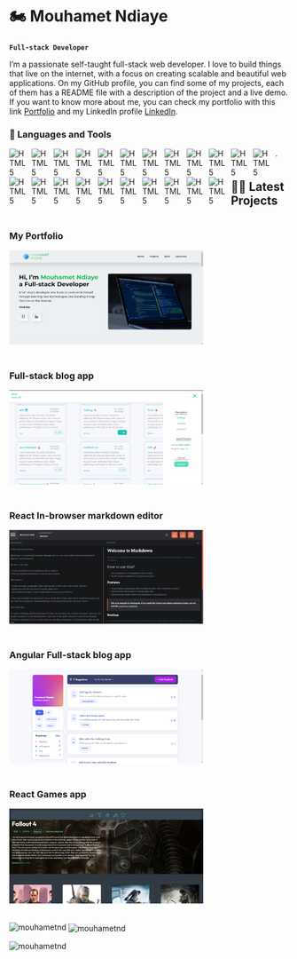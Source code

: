# 🏍️ Mouhamet Ndiaye

**` Full-stack Developer `**

I’m a passionate self-taught full-stack web developer. I love to build things that live on the internet, with a focus on creating scalable and beautiful web applications. On my GitHub profile, you can find some of my projects, each of them has a README file with a description of the project and a live demo. If you want to know more about me, you can check my portfolio with this link [Portfolio](https://mouhametnd.com/) and my LinkedIn profile [LinkedIn](https://www.linkedin.com/in/mouhametnd/).


### 🧰 Languages and Tools

<img align="left" alt="HTML5" width="30px" style="padding-right:10px;"  src="https://cdn.jsdelivr.net/gh/devicons/devicon/icons/typescript/typescript-original.svg" />
<img align="left" alt="HTML5" width="30px" style="padding-right:10px;"  src="https://cdn.jsdelivr.net/gh/devicons/devicon/icons/javascript/javascript-original.svg" />
<img align="left" alt="HTML5" width="30px" style="padding-right:10px;"  src="https://cdn.jsdelivr.net/gh/devicons/devicon/icons/react/react-original.svg" />
<img align="left" alt="HTML5" width="30px" style="padding-right:10px;"  src="https://cdn.jsdelivr.net/gh/devicons/devicon/icons/redux/redux-original.svg" />
<img align="left" alt="HTML5" width="30px" style="padding-right:10px;"  src="https://res.cloudinary.com/practicaldev/image/fetch/s--vtI2NHvd--/c_imagga_scale,f_auto,fl_progressive,h_900,q_auto,w_1600/https://dev-to-uploads.s3.amazonaws.com/uploads/articles/q0lj87mz6whntv2zbxdm.png" />
<img align="left" alt="HTML5" width="30px" style="padding-right:10px;"  src="https://cdn.jsdelivr.net/gh/devicons/devicon/icons/nodejs/nodejs-original.svg" />
<img align="left" alt="HTML5" width="30px" style="padding-right:10px;"  src="https://w7.pngwing.com/pngs/925/447/png-transparent-express-js-node-js-javascript-mongodb-node-js-text-trademark-logo.png" />
<img align="left" alt="HTML5" width="30px" style="padding-right:10px;"  src="https://cdn.jsdelivr.net/gh/devicons/devicon/icons/mongodb/mongodb-original-wordmark.svg" />
<img align="left" alt="HTML5" width="30px" style="padding-right:10px;"  src="https://seeklogo.com//images/J/json-web-tokens-jwt-io-logo-C003DEC47A-seeklogo.com.png" />
<img align="left" alt="HTML5" width="30px" style="padding-right:10px;"  src="https://cms-assets.tutsplus.com/uploads/users/34/posts/29527/preview_image/mongoose.jpg" />
<img align="left" alt="HTML5" width="30px" style="padding-right:10px;"  src="https://cdn.icon-icons.com/icons2/2107/PNG/512/file_type_ejs_icon_130626.png" />
<img align="left" alt="HTML5" width="30px" style="padding-right:10px;"  src="https://cdn.jsdelivr.net/gh/devicons/devicon/icons/angularjs/angularjs-plain.svg" />
<img align="left" alt="HTML5" width="30px" style="padding-right:10px;"  src="https://ngrx.io/assets/images/badge.svg" />
<img align="left" alt="HTML5" width="30px" style="padding-right:10px;"  src="https://rxjs.dev/generated/images/marketing/home/Rx_Logo-512-512.png" />
<img align="left" alt="HTML5" width="30px" style="padding-right:10px;"  src="https://cdn.jsdelivr.net/gh/devicons/devicon/icons/css3/css3-original.svg" />
<img align="left" alt="HTML5" width="30px" style="padding-right:10px;"  src="https://cdn.jsdelivr.net/gh/devicons/devicon/icons/tailwindcss/tailwindcss-plain.svg" />
<img align="left" alt="HTML5" width="30px" style="padding-right:10px;"  src="https://cdn.jsdelivr.net/gh/devicons/devicon/icons/sass/sass-original.svg" />
<img align="left" alt="HTML5" width="30px" style="padding-right:10px;"  src="https://raw.githubusercontent.com/styled-components/brand/master/styled-components.png" />
<img align="left" alt="HTML5" width="30px" style="padding-right:10px;"  src="https://cdn-icons-png.flaticon.com/512/174/174854.png" />
<img align="left" alt="HTML5" width="30px" style="padding-right:10px;"  src="https://cdn.jsdelivr.net/gh/devicons/devicon/icons/git/git-original.svg" />
<img align="left" alt="HTML5" width="30px" style="padding-right:10px;"  src="https://cdn.jsdelivr.net/gh/devicons/devicon/icons/npm/npm-original-wordmark.svg" />
<img align="left" alt="HTML5" width="30px" style="padding-right:10px;"  src="https://ajv.js.org/img/ajv.png" /> .

# 



## 🧑‍💻 Latest Projects 
<div style='display: grid;  grid-template-columns: repeat(auto-fit, minmax(300px, 1fr)); gap:20px '>
<div>

### My Portfolio

<a href="https://mouhametnd.com/" target='_blank'>
<img src='./projects-imgs/portfolio.png' width='100%' style='max-width:350px; margin-left: auto; margin-right: auto;' >
</a>
</div>
<div>

### Full-stack blog app

<a href="https://mouhametnd-blog-app.netlify.app" target='_blank'>
<img src='./projects-imgs/blog-app-img.webp' width='100%' style='max-width:350px; margin-left: auto; margin-right: auto;' >
</a>
</div>
<div>

### React In-browser markdown editor

<a href="https://mouhametnd-blog-app.netlify.app" target='_blank'>
<img src='./projects-imgs/in-browser-markdown-editor-img.webp' width='100%' style='max-width:350px; margin-left: auto; margin-right: auto;' >
</a>
</div>
<div>

### Angular Full-stack blog app

<a href="https://mouhametnd-markdown-editor.netlify.app/" target='_blank'>
<img src='./projects-imgs/product-feedback-img.png' width='100%' style='max-width:350px; margin-left: auto; margin-right: auto;' >
</a>
</div>
<div>

### React Games app

<a href="https://mouhametnd-games-app.netlify.app/" target='_blank'>
<img src='./projects-imgs/games-app-img.webp' width='100%' style='max-width:350px; margin-left: auto; margin-right: auto;' >
</a>
</div>
</div>

<br/>

<p><img align="left" src="https://github-readme-stats.vercel.app/api/top-langs?username=mouhametnd&show_icons=true&locale=en&layout=compact" alt="mouhametnd" /></p>

<p>&nbsp;<img align="center" src="https://github-readme-stats.vercel.app/api?username=mouhametnd&show_icons=true&locale=en" alt="mouhametnd" /></p>

<p><img align="center" src="https://github-readme-streak-stats.herokuapp.com/?user=mouhametnd&" alt="mouhametnd" /></p>
